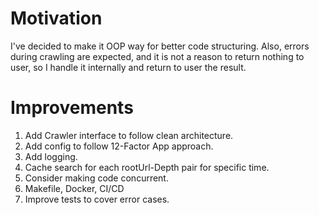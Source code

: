 # Motivation
I've decided to make it OOP way for better code structuring.
Also, errors during crawling are expected, and it is not a reason to return nothing to user, so I handle it internally and return to user the result.

# Improvements
1. Add Crawler interface to follow clean architecture.
2. Add config to follow 12-Factor App approach.
3. Add logging.
4. Cache search for each rootUrl-Depth pair for specific time.
5. Consider making code concurrent. 
6. Makefile, Docker, CI/CD
7. Improve tests to cover error cases.